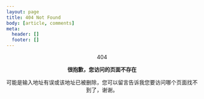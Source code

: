 ```yaml
---
layout: page
title: 404 Not Found
body: [article, comments]
meta:
  header: []
  footer: []
---
```


<center>
<p huge>404</p>
<b>很抱歉，您访问的页面不存在</b>

可能是输入地址有误或该地址已被删除，您可以留言告诉我您要访问哪个页面找不到了，谢谢。

</center>

